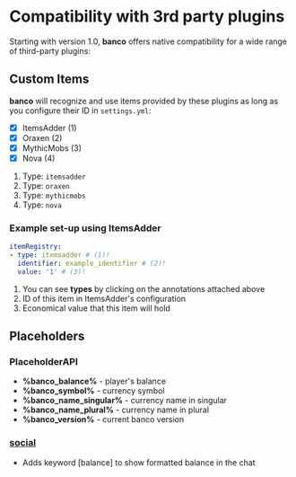 # Compatibility with 3rd party plugins

Starting with version 1.0, **banco** offers native compatibility for a wide range of third-party plugins:

## Custom Items

**banco** will recognize and use items provided by these plugins as long as you configure their ID in `settings.yml`:

<div class="annotate" markdown>

- [x] ItemsAdder (1) 
- [x] Oraxen (2)
- [x] MythicMobs (3)
- [x] Nova (4)

</div>

1.  Type: `itemsadder`
2.  Type: `oraxen`
3.  Type: `mythicmobs`
4.  Type: `nova`

### Example set-up using ItemsAdder

``` yaml title="settings.yml"
itemRegistry:
- type: itemsadder # (1)!
  identifier: example_identifier # (2)!
  value: '1' # (3)!
```

1.  You can see **types** by clicking on the annotations attached above
2.  ID of this item in ItemsAdder's configuration
3.  Economical value that this item will hold

## Placeholders

### PlaceholderAPI

- **%banco_balance%** - player's balance
- **%banco_symbol%** - currency symbol
- **%banco_name_singular%** - currency name in singular
- **%banco_name_plural%** - currency name in plural
- **%banco_version%** - current banco version

### [social](https://github.com/myth-MC/social)

- Adds keyword [balance] to show formatted balance in the chat

